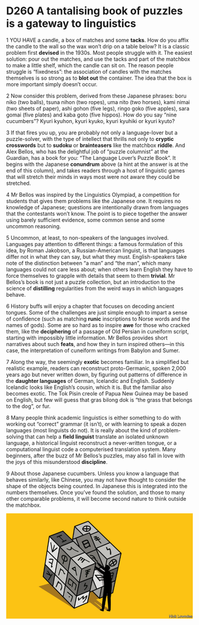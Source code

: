 # D260 A tantalising book of puzzles is a gateway to linguistics
1 YOU HAVE a candle, a box of matches and some **tacks**. How do you affix the candle to the wall so the wax won’t drip on a table below? It is a classic problem first **devised** in the 1930s. Most people struggle with it. The easiest solution: pour out the matches, and use the tacks and part of the matchbox to make a little shelf, which the candle can sit on. The reason people struggle is “fixedness”: the association of candles with the matches themselves is so strong as to **blot out** the container. The idea that the box is more important simply doesn’t occur.

2 Now consider this problem, derived from these Japanese phrases: boru niko (two balls), tsuna nihon (two ropes), uma nito (two horses), kami nimai (two sheets of paper), ashi gohon (five legs), ringo goko (five apples), sara gomai (five plates) and kaba goto (five hippos). How do you say “nine cucumbers”? Kyuri kyuhon, kyuri kyuko, kyuri kyuhiki or kyuri kyuto?

3 If that fires you up, you are probably not only a language-lover but a puzzle-solver, with the type of intellect that thrills not only to **cryptic crosswords** but to **sudoku** or **brainteasers** like the matchbox **riddle**. And Alex Bellos, who has the delightful job of “puzzle columnist” at the Guardian, has a book for you: “The Language Lover’s Puzzle Book”. It begins with the Japanese **conundrum** above (a hint at the answer is at the end of this column), and takes readers through a host of linguistic games that will stretch their minds in ways most were not aware they could be stretched.

4 Mr Bellos was inspired by the Linguistics Olympiad, a competition for students that gives them problems like the Japanese one. It requires no knowledge of Japanese; questions are intentionally drawn from languages that the contestants won’t know. The point is to piece together the answer using barely sufficient evidence, some common sense and some uncommon reasoning.

5 Uncommon, at least, to non-speakers of the languages involved. Languages pay attention to different things: a famous formulation of this idea, by Roman Jakobson, a Russian-American linguist, is that languages differ not in what they can say, but what they must. English-speakers take note of the distinction between “a man” and “the man”, which many languages could not care less about; when others learn English they have to force themselves to grapple with details that seem to them **trivial**. Mr Bellos’s book is not just a puzzle collection, but an introduction to the science of **distilling** regularities from the weird ways in which languages behave.

6 History buffs will enjoy a chapter that focuses on decoding ancient tongues. Some of the challenges are just simple enough to impart a sense of confidence (such as matching **runic** inscriptions to Norse words and the names of gods). Some are so hard as to inspire **awe** for those who cracked them, like the **deciphering** of a passage of Old Persian in cuneiform script, starting with impossibly little information. Mr Bellos provides short narratives about such **feats**, and how they in turn inspired others—in this case, the interpretation of cuneiform writings from Babylon and Sumer.

7 Along the way, the seemingly **exotic** becomes familiar. In a simplified but realistic example, readers can reconstruct proto-Germanic, spoken 2,000 years ago but never written down, by figuring out patterns of difference in the **daughter languages** of German, Icelandic and English. Suddenly Icelandic looks like English’s cousin, which it is. But the familiar also becomes exotic. The Tok Pisin creole of Papua New Guinea may be based on English, but few will guess that gras bilong dok is “the grass that belongs to the dog”, or fur.

8 Many people think academic linguistics is either something to do with working out “correct” grammar (it isn’t), or with learning to speak a dozen languages (most linguists do not). It is really about the kind of problem-solving that can help a **field linguist** translate an isolated unknown language, a historical linguist reconstruct a never-written tongue, or a computational linguist code a computerised translation system. Many beginners, after the buzz of Mr Bellos’s puzzles, may also fall in love with the joys of this misunderstood **discipline**.

9 About those Japanese cucumbers. Unless you know a language that behaves similarly, like Chinese, you may not have thought to consider the shape of the objects being counted. In Japanese this is integrated into the numbers themselves. Once you’ve found the solution, and those to many other comparable problems, it will become second nature to think outside the matchbox.

![](./img/boxcn43RBAm32IssnqDTVkWfW6d.png)

